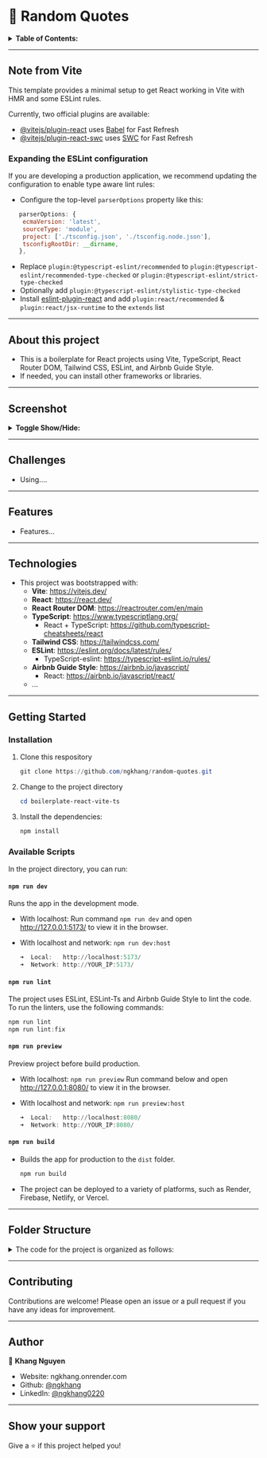 # 👋 Random Quotes

<details>
<summary><strong>Table of Contents:</strong></summary>

- [👋 Random Quotes](#-random-quotes)
  - [Note from Vite](#note-from-vite)
    - [Expanding the ESLint configuration](#expanding-the-eslint-configuration)
  - [About this project](#about-this-project)
  - [Screenshot](#screenshot)
  - [Challenges](#challenges)
  - [Features](#features)
  - [Technologies](#technologies)
  - [Getting Started](#getting-started)
    - [Installation](#installation)
    - [Available Scripts](#available-scripts)
      - [`npm run dev`](#npm-run-dev)
      - [`npm run lint`](#npm-run-lint)
      - [`npm run preview`](#npm-run-preview)
      - [`npm run build`](#npm-run-build)
  - [Folder Structure](#folder-structure)
  - [Contributing](#contributing)
  - [Author](#author)
  - [Show your support](#show-your-support)

</details>

---

## Note from Vite

This template provides a minimal setup to get React working in Vite with HMR and some ESLint rules.

Currently, two official plugins are available:

- [@vitejs/plugin-react](https://github.com/vitejs/vite-plugin-react/blob/main/packages/plugin-react/README.md) uses [Babel](https://babeljs.io/) for Fast Refresh
- [@vitejs/plugin-react-swc](https://github.com/vitejs/vite-plugin-react-swc) uses [SWC](https://swc.rs/) for Fast Refresh

### Expanding the ESLint configuration

If you are developing a production application, we recommend updating the configuration to enable type aware lint rules:

- Configure the top-level `parserOptions` property like this:

```js
   parserOptions: {
    ecmaVersion: 'latest',
    sourceType: 'module',
    project: ['./tsconfig.json', './tsconfig.node.json'],
    tsconfigRootDir: __dirname,
   },
```

- Replace `plugin:@typescript-eslint/recommended` to `plugin:@typescript-eslint/recommended-type-checked` or `plugin:@typescript-eslint/strict-type-checked`
- Optionally add `plugin:@typescript-eslint/stylistic-type-checked`
- Install [eslint-plugin-react](https://github.com/jsx-eslint/eslint-plugin-react) and add `plugin:react/recommended` & `plugin:react/jsx-runtime` to the `extends` list

---

## About this project

- This is a boilerplate for React projects using Vite, TypeScript, React Router DOM, Tailwind CSS, ESLint, and Airbnb Guide Style.
- If needed, you can install other frameworks or libraries.

---

## Screenshot

<details>
<summary><strong>Toggle Show/Hide:</strong></summary>

</details>

---

## Challenges

- Using....

---

## Features

- Features...

---

## Technologies

- This project was bootstrapped with:
  - **Vite**: <https://vitejs.dev/>
  - **React**: <https://react.dev/>
  - **React Router DOM**: <https://reactrouter.com/en/main>
  - **TypeScript**: <https://www.typescriptlang.org/>
    - React + TypeScript: <https://github.com/typescript-cheatsheets/react>
  - **Tailwind CSS**: <https://tailwindcss.com/>
  - **ESLint**: <https://eslint.org/docs/latest/rules/>
    - TypeScript-eslint: <https://typescript-eslint.io/rules/>
  - **Airbnb Guide Style**: <https://airbnb.io/javascript/>
    - React: <https://airbnb.io/javascript/react/>
  - ...

---

## Getting Started

### Installation

1. Clone this respository

   ``` powershell
   git clone https://github.com/ngkhang/random-quotes.git
   ```

2. Change to the project directory

   ``` powershell
   cd boilerplate-react-vite-ts
   ```

3. Install the dependencies:

   ``` powershell
   npm install
   ```

### Available Scripts

In the project directory, you can run:

#### `npm run dev`

Runs the app in the development mode.

- With localhost: Run command `npm run dev` and open <http://127.0.0.1:5173/> to view it in the browser.
- With localhost and network: `npm run dev:host`

  ``` powershell
  ➜  Local:   http://localhost:5173/
  ➜  Network: http://YOUR_IP:5173/
  ```

#### `npm run lint`

The project uses ESLint, ESLint-Ts and Airbnb Guide Style to lint the code. To run the linters, use the following commands:

  ``` powershell
  npm run lint
  npm run lint:fix
  ```

#### `npm run preview`

Preview project before build production.

- With localhost: `npm run preview`
  Run command below and open <http://127.0.0.1:8080/> to view it in the browser.
- With localhost and network: `npm run preview:host`

  ``` powershell
  ➜  Local:   http://localhost:8080/
  ➜  Network: http://YOUR_IP:8080/
  ```

#### `npm run build`

- Builds the app for production to the `dist` folder.

   ``` powershell
   npm run build
   ```

- The project can be deployed to a variety of platforms, such as Render, Firebase, Netlify, or Vercel.

---

## Folder Structure

<details>
<summary>The code for the project is organized as follows:</summary>

``` markdown
.
├── .vscode
├── node-modules
├── public
├── src/
│   ├── apis
│   ├── assets
│   ├── components/
│   │   ├── generic/
│   │   │   ├── BlankComponent
│   │   │   └── ...
│   │   ├── Header
│   │   ├── Footer
│   │   ├── ...
│   │   └── layout/
│   │       ├── defaultLayout.tsx
│   │       └── index.tsx
│   ├── hooks
│   ├── pages/
│   │   └── PageNotPound
│   ├── routes/
│   │   └── index.tsx
│   ├── types
│   ├── utils/
│   │   ├── constants/
│   │   │   ├── dbPage.json
│   │   │   └── index.tsx
│   │   ├── functions/
│   │   │   └── fetchAPI.tsx
│   │   └── helpers/
│   │       └── icons.tsx
│   ├── App.css
│   ├── App.tsx
│   ├── index.css
│   ├── main.tsx
│   └── vite-env.d.ts
├── .editorconfig
├── .env
├── .eslintrc.cjs
├── .gitignore
├── index.html
├── package-lock.json
├── package.json
├── postcss.config.js
├── README.md
├── tailwind.config.js
├── tsconfig.json
├── tsconfig.node.json
└── vite.config.js
```

</details>

---

## Contributing

Contributions are welcome! Please open an issue or a pull request if you have any ideas for improvement.

---

## Author

👤 **Khang Nguyen**

- Website: ngkhang.onrender.com
- Github: [@ngkhang](https://github.com/ngkhang)
- LinkedIn: [@ngkhang0220](https://linkedin.com/in/ngkhang0220)

---

## Show your support

Give a ⭐️ if this project helped you!
